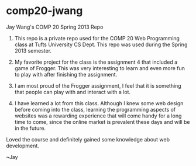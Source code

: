 comp20-jwang
============

Jay Wang's COMP 20 Spring 2013 Repo

1. This repo is a private repo used for the COMP 20 Web Programming class at Tufts University CS Dept.
This repo was used during the Spring 2013 semester.

2. My favorite project for the class is the assignment 4 that included a game of Frogger.
This was very interesting to learn and even more fun to play with after finishing the assignment.

3. I am most proud of the Frogger assignment, I feel that it is something that people can play with
and interact with a lot.

4. I have learned a lot from this class. Although I knew some web design before coming into the class,
learning the programming aspects of websites was a rewarding experience that will come handy for a long
time to come, since the online market is prevalent these days and will be in the future.

Loved the course and definitely gained some knowledge about web development.

~Jay
